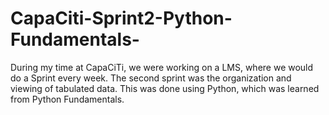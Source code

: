 # CapaCiti-Sprint2-Python-Fundamentals-
During my time at CapaCiTi, we were working on a LMS, where we would do a Sprint every week. The second sprint was the organization and viewing of tabulated data. This was done using Python, which was learned from Python Fundamentals.
